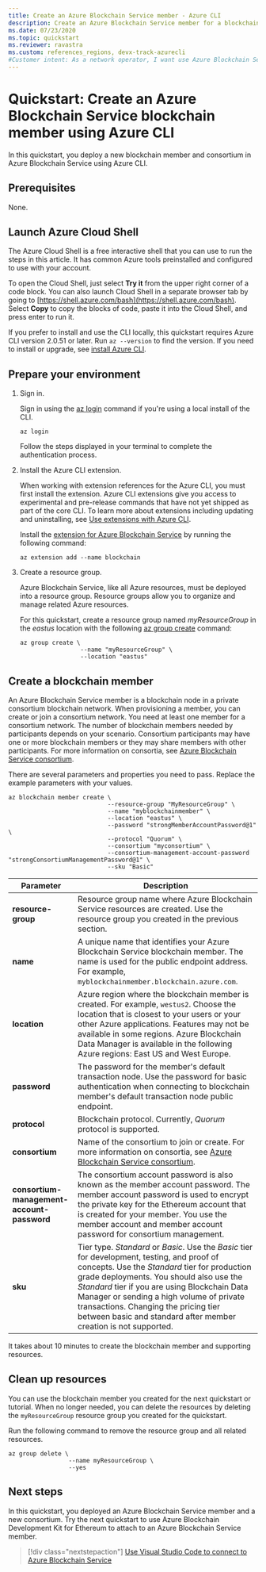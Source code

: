```yaml
---
title: Create an Azure Blockchain Service member - Azure CLI
description: Create an Azure Blockchain Service member for a blockchain consortium using the Azure CLI.
ms.date: 07/23/2020
ms.topic: quickstart
ms.reviewer: ravastra
ms.custom: references_regions, devx-track-azurecli
#Customer intent: As a network operator, I want use Azure Blockchain Service so that I can create a blockchain member on Azure
---
```


# Quickstart: Create an Azure Blockchain Service blockchain member using Azure CLI

In this quickstart, you deploy a new blockchain member and consortium in Azure Blockchain Service using Azure CLI.

## Prerequisites

None.

## Launch Azure Cloud Shell

The Azure Cloud Shell is a free interactive shell that you can use to run the steps in this article. It has common Azure tools preinstalled and configured to use with your account.

To open the Cloud Shell, just select **Try it** from the upper right corner of a code block. You can also launch Cloud Shell in a separate browser tab by going to [https://shell.azure.com/bash](https://shell.azure.com/bash). Select **Copy** to copy the blocks of code, paste it into the Cloud Shell, and press enter to run it.

If you prefer to install and use the CLI locally, this quickstart requires Azure CLI version 2.0.51 or later. Run `az --version` to find the version. If you need to install or upgrade, see [install Azure CLI](/cli/azure/install-azure-cli).

## Prepare your environment

1. Sign in.

    Sign in using the [az login](/cli/azure/reference-index#az-login) command if you're using a local install of the CLI.

    ```azurecli
    az login
    ```

    Follow the steps displayed in your terminal to complete the authentication process.

1. Install the Azure CLI extension.

    When working with extension references for the Azure CLI, you must first install the extension.  Azure CLI extensions give you access to experimental and pre-release commands that have not yet shipped as part of the core CLI.  To learn more about extensions including updating and uninstalling, see [Use extensions with Azure CLI](/cli/azure/azure-cli-extensions-overview).

    Install the [extension for Azure Blockchain Service](/cli/azure/ext/blockchain/blockchain) by running the following command:

    ```azurecli-interactive
    az extension add --name blockchain
    ```

1. Create a resource group.

    Azure Blockchain Service, like all Azure resources, must be deployed into a resource group. Resource groups allow you to organize and manage related Azure resources.

    For this quickstart, create a resource group named _myResourceGroup_ in the _eastus_ location with the following [az group create](/cli/azure/group#az-group-create) command:

    ```azurecli-interactive
    az group create \
                     --name "myResourceGroup" \
                     --location "eastus"
    ```

## Create a blockchain member

An Azure Blockchain Service member is a blockchain node in a private consortium blockchain network. When provisioning a member, you can create or join a consortium network. You need at least one member for a consortium network. The number of blockchain members needed by participants depends on your scenario. Consortium participants may have one or more blockchain members or they may share members with other participants. For more information on consortia, see [Azure Blockchain Service consortium](consortium.md).

There are several parameters and properties you need to pass. Replace the example parameters with your values.

```azurecli-interactive
az blockchain member create \
                            --resource-group "MyResourceGroup" \
                            --name "myblockchainmember" \
                            --location "eastus" \
                            --password "strongMemberAccountPassword@1" \
                            --protocol "Quorum" \
                            --consortium "myconsortium" \
                            --consortium-management-account-password "strongConsortiumManagementPassword@1" \
                            --sku "Basic"
```

| Parameter | Description |
|---------|-------------|
| **resource-group** | Resource group name where Azure Blockchain Service resources are created. Use the resource group you created in the previous section.
| **name** | A unique name that identifies your Azure Blockchain Service blockchain member. The name is used for the public endpoint address. For example, `myblockchainmember.blockchain.azure.com`.
| **location** | Azure region where the blockchain member is created. For example, `westus2`. Choose the location that is closest to your users or your other Azure applications. Features may not be available in some regions. Azure Blockchain Data Manager is available in the following Azure regions: East US and West Europe.
| **password** | The password for the member's default transaction node. Use the password for basic authentication when connecting to blockchain member's default transaction node public endpoint.
| **protocol** | Blockchain protocol. Currently, *Quorum* protocol is supported.
| **consortium** | Name of the consortium to join or create. For more information on consortia, see [Azure Blockchain Service consortium](consortium.md).
| **consortium-management-account-password** | The consortium account password is also known as the member account password. The member account password is used to encrypt the private key for the Ethereum account that is created for your member. You use the member account and member account password for consortium management.
| **sku** | Tier type. *Standard* or *Basic*. Use the *Basic* tier for development, testing, and proof of concepts. Use the *Standard* tier for production grade deployments. You should also use the *Standard* tier if you are using Blockchain Data Manager or sending a high volume of private transactions. Changing the pricing tier between basic and standard after member creation is not supported.

It takes about 10 minutes to create the blockchain member and supporting resources.

## Clean up resources

You can use the blockchain member you created for the next quickstart or tutorial. When no longer needed, you can delete the resources by deleting the `myResourceGroup` resource group you created for the quickstart.

Run the following command to remove the resource group and all related resources.

```azurecli-interactive
az group delete \
                 --name myResourceGroup \
                 --yes
```

## Next steps

In this quickstart, you deployed an Azure Blockchain Service member and a new consortium. Try the next quickstart to use Azure Blockchain Development Kit for Ethereum to attach to an Azure Blockchain Service member.

> [!div class="nextstepaction"]
> [Use Visual Studio Code to connect to Azure Blockchain Service](connect-vscode.md)
